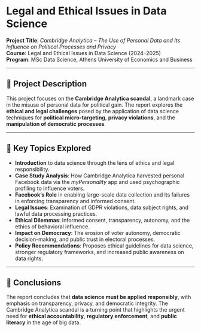 # Legal and Ethical Issues in Data Science

**Project Title**: *Cambridge Analytica – The Use of Personal Data and Its Influence on Political Processes and Privacy*  
**Course**: Legal and Ethical Issues in Data Science (2024–2025)  
**Program**: MSc Data Science, Athens University of Economics and Business  

---

## 📘 Project Description

This project focuses on the **Cambridge Analytica scandal**, a landmark case in the misuse of personal data for political gain. The report explores the **ethical and legal challenges** posed by the application of data science techniques for **political micro-targeting**, **privacy violations**, and the **manipulation of democratic processes**.

---

## 🧪 Key Topics Explored

- **Introduction** to data science through the lens of ethics and legal responsibility.
- **Case Study Analysis**: How Cambridge Analytica harvested personal Facebook data via the *myPersonality* app and used psychographic profiling to influence voters.
- **Facebook’s Role** in enabling large-scale data collection and its failures in enforcing transparency and informed consent.
- **Legal Issues**: Examination of GDPR violations, data subject rights, and lawful data processing practices.
- **Ethical Dilemmas**: Informed consent, transparency, autonomy, and the ethics of behavioral influence.
- **Impact on Democracy**: The erosion of voter autonomy, democratic decision-making, and public trust in electoral processes.
- **Policy Recommendations**: Proposes ethical guidelines for data science, stronger regulatory frameworks, and increased public awareness on data rights.

---

## 📌 Conclusions

The report concludes that **data science must be applied responsibly**, with emphasis on transparency, privacy, and democratic integrity. The Cambridge Analytica scandal is a turning point that highlights the urgent need for **ethical accountability**, **regulatory enforcement**, and **public literacy** in the age of big data.

